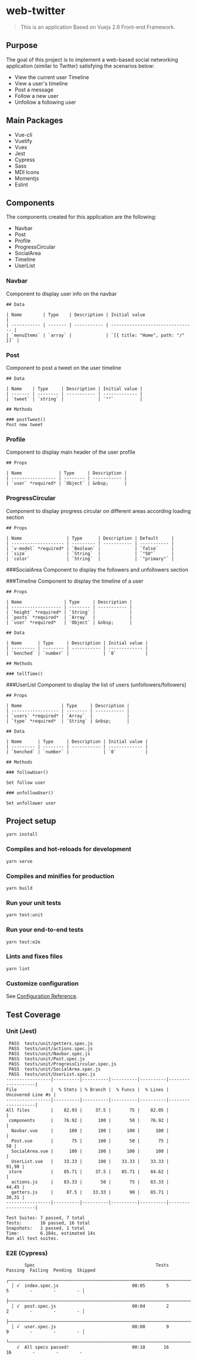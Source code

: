 # web-twitter

> This is an application Based on Vuejs 2.6 Front-end Framework.

## Purpose

The goal of this project is to implement a web-based social networking application (similar to Twitter) satisfying the scenarios below:
- View the current user Timeline
- View a user's timeline
- Post a message
- Follow a new user
- Unfollow a following user

## Main Packages
* Vue-cli
* Vuetify
* Vuex
* Jest
* Cypress
* Sass
* MDI Icons
* Momentjs  
* Eslint


## Components

The components created for this application are the following:

- Navbar
- Post
- Profile
- ProgressCircular
- SocialArea
- Timeline
- UserList

### Navbar
Component to display user info on the navbar
````
## Data

| Name        | Type    | Description | Initial value                    |
| ----------- | ------- | ----------- | -------------------------------- |
| `menuItems` | `array` |             | `[{ title: "Home", path: "/" }]` |
````

### Post
Component to post a tweet on the user timeline
````
## Data

| Name    | Type     | Description | Initial value |
| ------- | -------- | ----------- | ------------- |
| `tweet` | `string` |             | `""`          |

## Methods

### postTweet()
Post new tweet
````

### Profile
Component to display main header of the user profile
````
## Props

| Name              | Type     | Description |
| ----------------- | -------- | ----------- |
| `user` *required* | `Object` | &nbsp;      |
````

### ProgressCircular
Component to display progress circular on different areas according loading section
````
## Props

| Name                 | Type      | Description | Default     |
| -------------------- | --------- | ----------- | ----------- |
| `v-model` *required* | `Boolean` |             | `false`     |
| `size`               | `String`  |             | `"50"`      |
| `color`              | `String`  |             | `"primary"` |

````

###SocialArea
Component to display the followers and unfollowers section

###Timeline
Component to display the timeline of a user
````
## Props

| Name                | Type     | Description |
| ------------------- | -------- | ----------- |
| `height` *required* | `String` |             |
| `posts` *required*  | `Array`  |             |
| `user` *required*   | `Object` | &nbsp;      |

## Data

| Name      | Type     | Description | Initial value |
| --------- | -------- | ----------- | ------------- |
| `benched` | `number` |             | `0`           |

## Methods

### tellTime()
````
###UserList
Component to display the list of users (unfollowers/followers)
````
## Props

| Name               | Type     | Description |
| ------------------ | -------- | ----------- |
| `users` *required* | `Array`  |             |
| `type` *required*  | `String` | &nbsp;      |

## Data

| Name      | Type     | Description | Initial value |
| --------- | -------- | ----------- | ------------- |
| `benched` | `number` |             | `0`           |

## Methods

### followUser()

Set follow user

### unfollowUser()

Set unfollower user

````

## Project setup
```
yarn install
```

### Compiles and hot-reloads for development
```
yarn serve
```

### Compiles and minifies for production
```
yarn build
```

### Run your unit tests
```
yarn test:unit
```

### Run your end-to-end tests
```
yarn test:e2e
```

### Lints and fixes files
```
yarn lint
```

### Customize configuration
See [Configuration Reference](https://cli.vuejs.org/config/).


## Test Coverage

### Unit (Jest)
````
 PASS  tests/unit/getters.spec.js
 PASS  tests/unit/actions.spec.js
 PASS  tests/unit/Navbar.spec.js
 PASS  tests/unit/Post.spec.js
 PASS  tests/unit/ProgressCircular.spec.js
 PASS  tests/unit/SocialArea.spec.js
 PASS  tests/unit/UserList.spec.js
-----------------|----------|----------|----------|----------|-------------------|
File             |  % Stmts | % Branch |  % Funcs |  % Lines | Uncovered Line #s |
-----------------|----------|----------|----------|----------|-------------------|
All files        |    82.93 |     37.5 |       75 |    82.05 |                   |
 components      |    76.92 |      100 |       50 |    76.92 |                   |
  Navbar.vue     |      100 |      100 |      100 |      100 |                   |
  Post.vue       |       75 |      100 |       50 |       75 |                58 |
  SocialArea.vue |      100 |      100 |      100 |      100 |                   |
  UserList.vue   |    33.33 |      100 |    33.33 |    33.33 |             91,98 |
 store           |    85.71 |     37.5 |    85.71 |    84.62 |                   |
  actions.js     |    83.33 |       50 |       75 |    83.33 |             44,45 |
  getters.js     |     87.5 |    33.33 |       90 |    85.71 |             30,31 |
-----------------|----------|----------|----------|----------|-------------------|

Test Suites: 7 passed, 7 total
Tests:       16 passed, 16 total
Snapshots:   1 passed, 1 total
Time:        6.184s, estimated 14s
Ran all test suites.

````

### E2E (Cypress)
````
       Spec                                              Tests  Passing  Failing  Pending  Skipped  
  ┌────────────────────────────────────────────────────────────────────────────────────────────────┐
  │ √  index.spec.js                            00:05        5        5        -        -        - │
  ├────────────────────────────────────────────────────────────────────────────────────────────────┤
  │ √  post.spec.js                             00:04        2        2        -        -        - │
  ├────────────────────────────────────────────────────────────────────────────────────────────────┤
  │ √  user.spec.js                             00:08        9        9        -        -        - │
  └────────────────────────────────────────────────────────────────────────────────────────────────┘
    √  All specs passed!                        00:18       16       16        -        -        -  

````
